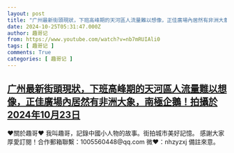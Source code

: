 ```yaml
---
layout: post
title: "广州最新街頭現狀，下班高峰期的天河區人流量難以想像，正佳廣場內居然有非洲大象，南極企鵝！拍攝於2024年10月23日"
date: 2024-10-25T05:31:47.000Z
author: 趣哥记
from: https://www.youtube.com/watch?v=nb7mRUIAli0
tags: [ 趣哥记 ]
comments: True
categories: [ 趣哥记 ]
---
```

<!--1729834307000-->
[广州最新街頭現狀，下班高峰期的天河區人流量難以想像，正佳廣場內居然有非洲大象，南極企鵝！拍攝於2024年10月23日](https://www.youtube.com/watch?v=nb7mRUIAli0)
------

<div>
♥關於趣哥♥  我叫趣哥，記錄中國小人物的故事。街拍城市美好記憶。  感謝大家厚愛訂閱！合作郵箱聯繫：1005560448@qq.com 微❤：nhzyzxj 備註來意。
</div>
